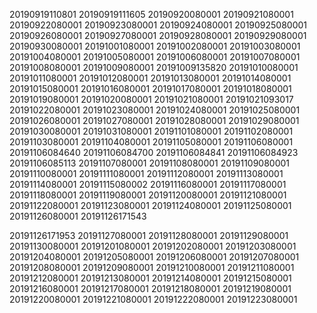 20190919110801
20190919111605
20190920080001
20190921080001
20190922080001
20190923080001
20190924080001
20190925080001
20190926080001
20190927080001
20190928080001
20190929080001
20190930080001
20191001080001
20191002080001
20191003080001
20191004080001
20191005080001
20191006080001
20191007080001
20191008080001
20191009080001
20191009135820
20191010080001
20191011080001
20191012080001
20191013080001
20191014080001
20191015080001
20191016080001
20191017080001
20191018080001
20191019080001
20191020080001
20191021080001
20191021093017
20191022080001
20191023080001
20191024080001
20191025080001
20191026080001
20191027080001
20191028080001
20191029080001
20191030080001
20191031080001
20191101080001
20191102080001
20191103080001
20191104080001
20191105080001
20191106080001
20191106084640
20191106084700
20191106084841
20191106084923
20191106085113
20191107080001
20191108080001
20191109080001
20191110080001
20191111080001
20191112080001
20191113080001
20191114080001
20191115080002
20191116080001
20191117080001
20191118080001
20191119080001
20191120080001
20191121080001
20191122080001
20191123080001
20191124080001
20191125080001
20191126080001
20191126171543

20191126171953
20191127080001
20191128080001
20191129080001
20191130080001
20191201080001
20191202080001
20191203080001
20191204080001
20191205080001
20191206080001
20191207080001
20191208080001
20191209080001
20191210080001
20191211080001
20191212080001
20191213080001
20191214080001
20191215080001
20191216080001
20191217080001
20191218080001
20191219080001
20191220080001
20191221080001
20191222080001
20191223080001
